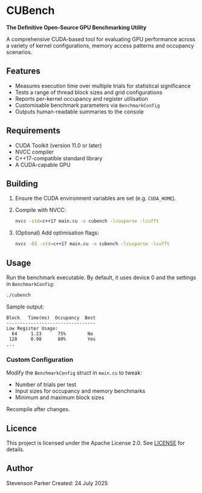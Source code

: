 # CUBench

**The Definitive Open-Source GPU Benchmarking Utility**

A comprehensive CUDA-based tool for evaluating GPU performance across a variety of kernel configurations, memory access patterns and occupancy scenarios.

## Features

* Measures execution time over multiple trials for statistical significance
* Tests a range of thread block sizes and grid configurations
* Reports per-kernel occupancy and register utilisation
* Customisable benchmark parameters via `BenchmarkConfig`
* Outputs human-readable summaries to the console

## Requirements

* CUDA Toolkit (version 11.0 or later)
* NVCC compiler
* C++17-compatible standard library
* A CUDA-capable GPU

## Building

1. Ensure the CUDA environment variables are set (e.g. `CUDA_HOME`).

2. Compile with NVCC:

   ```bash
   nvcc -std=c++17 main.cu -o cubench -lcusparse -lcufft
   ```

3. (Optional) Add optimisation flags:

   ```bash
   nvcc -O3 -std=c++17 main.cu -o cubench -lcusparse -lcufft
   ```

## Usage

Run the benchmark executable. By default, it uses device 0 and the settings in `BenchmarkConfig`:

```bash
./cubench
```

Sample output:

```
Block   Time(ms)  Occupancy  Best
---------------------------------
Low Register Usage:
  64     1.23      75%        No
 128     0.98      80%        Yes
...
```

### Custom Configuration

Modify the `BenchmarkConfig` struct in `main.cu` to tweak:

* Number of trials per test
* Input sizes for occupancy and memory benchmarks
* Minimum and maximum block sizes

Recompile after changes.

## Licence

This project is licensed under the Apache License 2.0. See [LICENSE](https://www.apache.org/licenses/LICENSE-2.0) for details.

## Author

Stevenson Parker
Created: 24 July 2025
